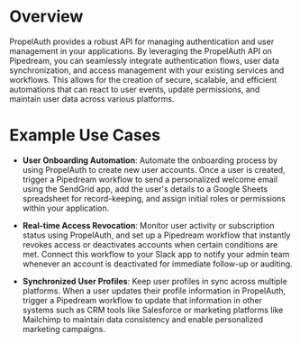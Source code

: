 # Overview

PropelAuth provides a robust API for managing authentication and user management in your applications. By leveraging the PropelAuth API on Pipedream, you can seamlessly integrate authentication flows, user data synchronization, and access management with your existing services and workflows. This allows for the creation of secure, scalable, and efficient automations that can react to user events, update permissions, and maintain user data across various platforms.

# Example Use Cases

- **User Onboarding Automation**: Automate the onboarding process by using PropelAuth to create new user accounts. Once a user is created, trigger a Pipedream workflow to send a personalized welcome email using the SendGrid app, add the user's details to a Google Sheets spreadsheet for record-keeping, and assign initial roles or permissions within your application.

- **Real-time Access Revocation**: Monitor user activity or subscription status using PropelAuth, and set up a Pipedream workflow that instantly revokes access or deactivates accounts when certain conditions are met. Connect this workflow to your Slack app to notify your admin team whenever an account is deactivated for immediate follow-up or auditing.

- **Synchronized User Profiles**: Keep user profiles in sync across multiple platforms. When a user updates their profile information in PropelAuth, trigger a Pipedream workflow to update that information in other systems such as CRM tools like Salesforce or marketing platforms like Mailchimp to maintain data consistency and enable personalized marketing campaigns.
